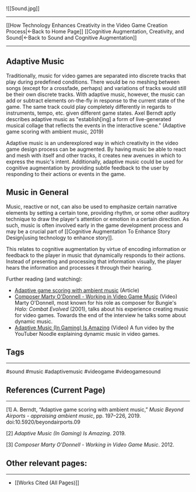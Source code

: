 ![[Sound.jpg]]
___
[[How Technology Enhances Creativity in the Video Game Creation Process|←Back to Home Page]]
[[Cognitive Augmentation, Creativity, and Sound|←Back to Sound and Cognitive Augmentation]]
____
## Adaptive Music 

Traditionally, music for video games are separated into discrete tracks that play during predefined conditions. There would be no meshing between songs (except for a crossfade, perhaps) and variations of tracks would still be their own discrete tracks. With adaptive music, however, the music can add or subtract elements on-the-fly in response to the current state of the game. The same track could play completely differently in regards to instruments, tempo, etc. given different game states. Axel Berndt aptly describes adaptive music as "establish\[ing] a form of live-generated musical collage that reflects the events in the interactive scene." (Adaptive game scoring with ambient music, 2019)

Adaptive music is an underexplored way in which creativity in the video game design process can be augmented. By having music be able to react and mesh with itself and other tracks, it creates new avenues in which to express the music's intent. Additionally, adaptive music could be used for cognitive augmentation by providing subtle feedback to the user by responding to their actions or events in the game. 

## Music in General 

Music, reactive or not, can also be used to emphasize certain narrative elements by setting a certain tone, providing rhythm, or some other auditory technique to draw the player's attention or emotion in a certain direction. As such, music is often involved early in the game development process and may be a crucial part of [[Cognitive Augmentation To Enhance Story Design|using technology to enhance story]].

This relates to cognitive augmentation by virtue of encoding information or feedback to the player in music that dynamically responds to their actions. Instead of presenting and processing that information visually, the player hears the information and processes it through their hearing. 

Further reading (and watching):
- [Adaptive game scoring with ambient music](https://search.informit.org/doi/abs/10.3316/informit.693226767506659) (Article)
- [Composer Marty O'Donnell - Working in Video Game Music](https://soundworkscollection.com/post/composer-marty-o-donnell-working-in-video-game-music) (Video) Marty O'Donnell, most known for his role as composer for Bungie's *Halo: Combat Evolved* (2001), talks about his experience creating music for video games. Towards the end of the interview he talks some about dynamic music.
- [Adaptive Music (In Gaming) Is Amazing](https://www.youtube.com/watch?v=yLd5wmBNCBM) (Video) A fun video by the YouTuber Noodle explaining dynamic music in video games. 

## Tags
_____
#sound #music #adaptivemusic #videogame #videogamesound 

## References (Current Page)
____
\[1] A. Berndt, “Adaptive game scoring with ambient music,” _Music Beyond Airports - appraising ambient music_, pp. 197–226, 2019. doi:10.5920/beyondairports.09

\[2] _Adaptive Music (In Gaming) Is Amazing_. 2019.

\[3] _Composer Marty O’Donnell - Working in Video Game Music_. 2012.

## Other relevant pages:
_____
- [[Works Cited (All Pages)]] 